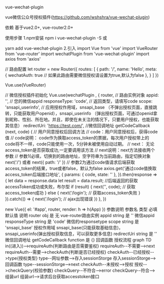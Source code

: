 vue-wechat-plugin

vue微信公众号授权插件(https://github.com/wshshra/vue-wechat-plugin)

依赖
基于vue2.0+, vue-router2.0+

使用步骤
1.npm安装
npm i vue-wechat-plugin -S
或

yarn add vue-wechat-plugin
2.引入
import Vue from 'vue'
import VueRouter from 'vue-router'
import wechatPlugin from 'vue-wechat-plugin'
import axios from 'axios'

// 路由配置
let router = new Router({
  routes: [
    {
      path: '/',
      name: 'Hello',
      meta: {
        wechatAuth: true // 如果此路由需要微信授权请设置为true,默认为false
      },
    }
  ]
})

Vue.use(VueRouter)

// 微信授权插件初始化
Vue.use(wechatPlugin , {
  router, // 路由实例对象
  appid: '', // 您的微信appid
  responseType: 'code', // 返回类型，请填写code
  scope: 'snsapi_userinfo', // 应用授权作用域，snsapi_base （不弹出授权页面，直接跳转，只能获取用户openid），snsapi_userinfo （弹出授权页面，可通过openid拿到昵称、性别、所在地。并且，即使在未关注的情况下，只要用户授权，也能获取其信息）
  redirectUri: 'https://test.com/', //微信回调地址
  getCodeCallback (next, code) {
    // 用户同意授权后回调方法
    // code：用户同意授权后，获得code值
    // code说明： code作为换取access_token的票据，每次用户授权带上的code将不一样，code只能使用一次，5分钟未被使用自动过期。
    // next： 无论access_token是否获取成功,一定要调用该方法
    // next说明：next方法接收两个参数
    // 参数1(必填，切换到的路由地址，空字符串为当前路由，指定切换对象 next('/') 或者 next({ path: '/' })
    // 参数2为通过code值请求后端获取access_token的结果，true或者false，默认为false
    axios.get('通过code值换取access_token后端接口地址', {
      params: {
        code,
        state: ''
      },
    }).then(response => {
      let data = response.data
      let result = data.result; //后端返回的获取accessToken成功或失败，布尔型
      if (result) {
        next('', code); // 获取access_toeken成功
      } else {
        next('/login'); // 获取access_token失败
      }
    }).catch(() => {
      next('/login'); // ajax出现错误
    })
  },
})

new Vue({
  el: '#app',
  router,
  render: h => h(App)
})
参数说明
参数名	类型	必填	默认值	说明
router	obj	是	无	vue-router路由实例
appid	string	是	''	微信appid
responseType	string	是	'code'	微信的responsetype
scope	string	是	'snsapi_base'	授权作用域
snsapi_base(只能获取基础信息)，
snsapi_userinfo(弹出授权获取信息，可以获取更多信息)
redirectUri	string	是	''	微信回调地址
getCodeCallback	function	是	{}	回调函数
授权流程
graph TD
in((进入))-->requireAuth{判断路由是否需要鉴权}
requireAuth--不需要-->next
requireAuth--需要-->checkAuth{判断是否已经授权}
checkAuth--已经授权-->type{授权类型}
type--网址参数-->存入sessionStorge
存入sessionStorge-->回调函数
type--sessionStorge-->next
checkAuth--未授权-->授权
授权-->checkQuery{校验参数}
checkQuery--不符合-->error
checkQuery--符合-->组装url
组装url-->请求后台获取accesstoken接口